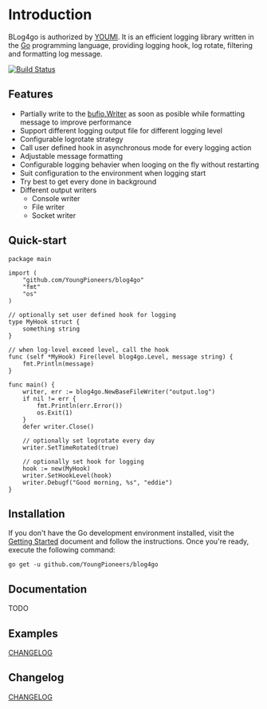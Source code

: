 Introduction
=======

BLog4go is authorized by [YOUMI](https://www.youmi.net/). It is an efficient logging library written in the [Go](http://golang.org/) programming language, providing logging hook, log rotate, filtering and formatting log message. 

[![Build Status](https://travis-ci.org/YoungPioneers/blog4go.svg?branch=master)](https://travis-ci.org/YoungPioneers/blog4go)


Features
------------------
* Partially write to the [bufio.Writer](https://golang.org/pkg/bufio/#Writer) as soon as posible while formatting message to improve performance
* Support different logging output file for different logging level
* Configurable logrotate strategy
* Call user defined hook in asynchronous mode for every logging action
* Adjustable message formatting
* Configurable logging behavier when looging on the fly without restarting
* Suit configuration to the environment when logging start
* Try best to get every done in background
* Different output writers
	* Console writer
	* File writer
	* Socket writer 


Quick-start
------------------

```
package main

import (
	"github.com/YoungPioneers/blog4go"
	"fmt"
	"os"
)

// optionally set user defined hook for logging
type MyHook struct {
	something string
}

// when log-level exceed level, call the hook
func (self *MyHook) Fire(level blog4go.Level, message string) {
	fmt.Println(message)
}

func main() {
	writer, err := blog4go.NewBaseFileWriter("output.log")
	if nil != err {
		fmt.Println(err.Error())
		os.Exit(1)
	}
	defer writer.Close()
	
	// optionally set logrotate every day
	writer.SetTimeRotated(true)
	
	// optionally set hook for logging
	hook := new(MyHook)
	writer.SetHookLevel(hook)
	writer.Debugf("Good morning, %s", "eddie")	
}
```


Installation
------------------


If you don't have the Go development environment installed, visit the 
[Getting Started](http://golang.org/doc/install.html) document and follow the instructions. Once you're ready, execute the following command:

```
go get -u github.com/YoungPioneers/blog4go
```


Documentation
------------------

TODO


Examples
---------------

[CHANGELOG](https://github.com/YoungPioneers/blog4go/tree/master/example)


Changelog
------------------
[CHANGELOG](https://raw.githubusercontent.com/YoungPioneers/blog4go/master/CHANGELOG)
